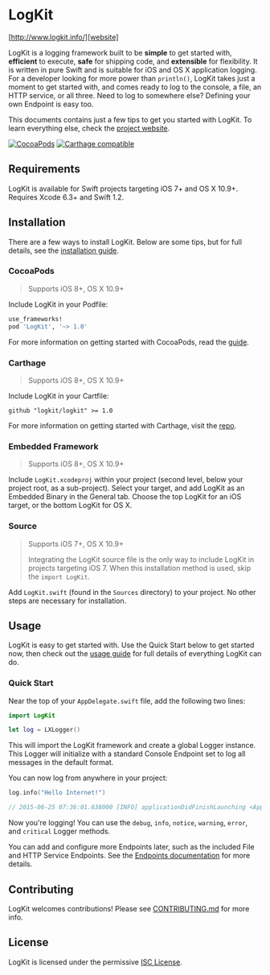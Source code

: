 # LogKit

[http://www.logkit.info/][website]

LogKit is a logging framework built to be **simple** to get started with, **efficient** to execute, **safe** for shipping code, and **extensible** for flexibility. It is written in pure Swift and is suitable for iOS and OS X application logging. For a developer looking for more power than `println()`, LogKit takes just a moment to get started with, and comes ready to log to the console, a file, an HTTP service, or all three. Need to log to somewhere else? Defining your own Endpoint is easy too.

This documents contains just a few tips to get you started with LogKit. To learn everything else, check the [project website][website].

[![CocoaPods](https://img.shields.io/badge/pod-1.0.0-blue.svg)](https://cocoapods.org/pods/LogKit)
[![Carthage compatible](https://img.shields.io/badge/Carthage-compatible-4BC51D.svg?style=flat)](https://github.com/Carthage/Carthage)

## Requirements

LogKit is available for Swift projects targeting iOS 7+ and OS X 10.9+. Requires Xcode 6.3+ and Swift 1.2.

## Installation

There are a few ways to install LogKit. Below are some tips, but for full details, see the [installation guide][install].

### CocoaPods

> Supports iOS 8+, OS X 10.9+

Include LogKit in your Podfile:

```ruby
use_frameworks!
pod 'LogKit', '~> 1.0'
```

For more information on getting started with CocoaPods, read the [guide][cocoapods].

### Carthage

> Supports iOS 8+, OS X 10.9+

Include LogKit in your Cartfile:

```
github "logkit/logkit" >= 1.0
```

For more information on getting started with Carthage, visit the [repo][carthage].

### Embedded Framework

> Supports iOS 8+, OS X 10.9+

Include `LogKit.xcodeproj` within your project (second level, below your project root, as a sub-project). Select your target, and add LogKit as an Embedded Binary in the General tab. Choose the top LogKit for an iOS target, or the bottom LogKit for OS X.

### Source

> Supports iOS 7+, OS X 10.9+
>
> Integrating the LogKit source file is the only way to include LogKit in projects targeting iOS 7. When this installation method is used, skip the `import LogKit`.

Add `LogKit.swift` (found in the `Sources` directory) to your project. No other steps are necessary for installation.

## Usage

LogKit is easy to get started with. Use the Quick Start below to get started now, then check out the [usage guide][usage] for full details of everything LogKit can do.

### Quick Start

Near the top of your `AppDelegate.swift` file, add the following two lines:

```swift
import LogKit

let log = LXLogger()
```

This will import the LogKit framework and create a global Logger instance. This Logger will initialize with a standard Console Endpoint set to log all messages in the default format.

You can now log from anywhere in your project:

```swift
log.info("Hello Internet!")

// 2015-06-25 07:36:01.638000 [INFO] applicationDidFinishLaunching <AppDelegate.swift:23> Hello Internet!
```

Now you're logging! You can use the `debug`, `info`, `notice`, `warning`, `error`, and `critical` Logger methods.

You can add and configure more Endpoints later, such as the included File and HTTP Service Endpoints. See the [Endpoints documentation][endpoints] for more details.

## Contributing

LogKit welcomes contributions! Please see [CONTRIBUTING.md][contrib] for more info.

## License

LogKit is licensed under the permissive [ISC License][license].


[website]: http://www.logkit.info/
[install]: http://www.logkit.info/docs/1.0/installation/
[cocoapods]: https://guides.cocoapods.org/using/using-cocoapods.html
[carthage]: https://github.com/Carthage/Carthage
[usage]: http://www.logkit.info/docs/1.0/usage/
[endpoints]: http://www.logkit.info/docs/1.0/endpoints/
[contrib]: https://github.com/logkit/logkit/blob/master/CONTRIBUTING.md
[license]: https://github.com/logkit/logkit/blob/master/LICENSE.txt
